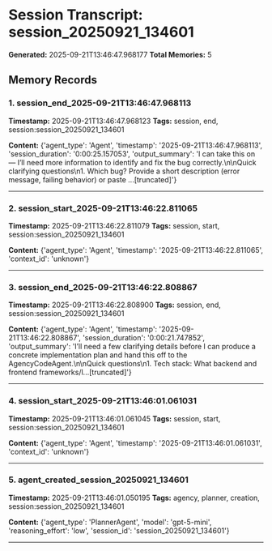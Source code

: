 # Session Transcript: session_20250921_134601

**Generated:** 2025-09-21T13:46:47.968177
**Total Memories:** 5

## Memory Records

### 1. session_end_2025-09-21T13:46:47.968113

**Timestamp:** 2025-09-21T13:46:47.968123
**Tags:** session, end, session:session_20250921_134601

**Content:** {'agent_type': 'Agent', 'timestamp': '2025-09-21T13:46:47.968113', 'session_duration': '0:00:25.157053', 'output_summary': 'I can take this on — I’ll need more information to identify and fix the bug correctly.\n\nQuick clarifying questions\n1. Which bug? Provide a short description (error message, failing behavior) or paste ...[truncated]'}

---

### 2. session_start_2025-09-21T13:46:22.811065

**Timestamp:** 2025-09-21T13:46:22.811079
**Tags:** session, start, session:session_20250921_134601

**Content:** {'agent_type': 'Agent', 'timestamp': '2025-09-21T13:46:22.811065', 'context_id': 'unknown'}

---

### 3. session_end_2025-09-21T13:46:22.808867

**Timestamp:** 2025-09-21T13:46:22.808900
**Tags:** session, end, session:session_20250921_134601

**Content:** {'agent_type': 'Agent', 'timestamp': '2025-09-21T13:46:22.808867', 'session_duration': '0:00:21.747852', 'output_summary': 'I’ll need a few clarifying details before I can produce a concrete implementation plan and hand this off to the AgencyCodeAgent.\n\nQuick questions\n1. Tech stack: What backend and frontend frameworks/l...[truncated]'}

---

### 4. session_start_2025-09-21T13:46:01.061031

**Timestamp:** 2025-09-21T13:46:01.061045
**Tags:** session, start, session:session_20250921_134601

**Content:** {'agent_type': 'Agent', 'timestamp': '2025-09-21T13:46:01.061031', 'context_id': 'unknown'}

---

### 5. agent_created_session_20250921_134601

**Timestamp:** 2025-09-21T13:46:01.050195
**Tags:** agency, planner, creation, session:session_20250921_134601

**Content:** {'agent_type': 'PlannerAgent', 'model': 'gpt-5-mini', 'reasoning_effort': 'low', 'session_id': 'session_20250921_134601'}

---

